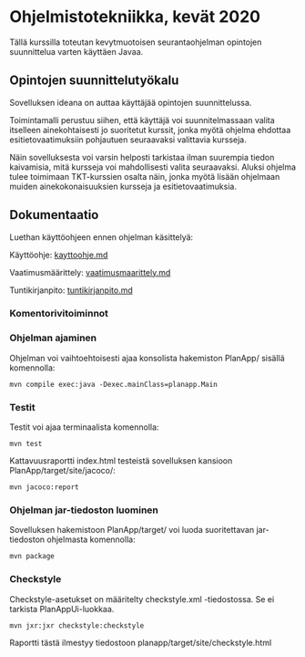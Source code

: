 # Ohjelmistotekniikka, kevät 2020
Tällä kurssilla toteutan kevytmuotoisen seurantaohjelman opintojen suunnittelua varten käyttäen Javaa.


## Opintojen suunnittelutyökalu

Sovelluksen ideana on auttaa käyttäjää opintojen suunnittelussa.

Toimintamalli perustuu siihen, että käyttäjä voi suunnitelmassaan valita itselleen ainekohtaisesti jo suoritetut kurssit, jonka myötä ohjelma ehdottaa esitietovaatimuksiin pohjautuen seuraavaksi valittavia kursseja.

Näin sovelluksesta voi varsin helposti tarkistaa ilman suurempia tiedon kaivamisia, mitä kursseja voi mahdollisesti valita seuraavaksi.
Aluksi ohjelma tulee toimimaan TKT-kurssien osalta näin, jonka myötä lisään ohjelmaan muiden ainekokonaisuuksien kursseja ja esitietovaatimuksia.

## Dokumentaatio

Luethan käyttöohjeen ennen ohjelman käsittelyä:

Käyttöohje: [kayttoohje.md](https://github.com/tikibeni/ot-harjoitustyo/blob/master/dokumentointi/kayttoohje.md)

Vaatimusmäärittely: [vaatimusmaarittely.md](https://github.com/tikibeni/ot-harjoitustyo/blob/master/dokumentointi/vaatimusmaarittely.md)

Tuntikirjanpito: [tuntikirjanpito.md](https://github.com/tikibeni/ot-harjoitustyo/blob/master/dokumentointi/tuntikirjanpito.md)


### Komentorivitoiminnot

### Ohjelman ajaminen

Ohjelman voi vaihtoehtoisesti ajaa konsolista hakemiston PlanApp/ sisällä komennolla:

```mvn compile exec:java -Dexec.mainClass=planapp.Main```

### Testit

Testit voi ajaa terminaalista komennolla: 

```mvn test```

Kattavuusraportti index.html testeistä sovelluksen kansioon PlanApp/target/site/jacoco/: 

```mvn jacoco:report```

### Ohjelman jar-tiedoston luominen

Sovelluksen hakemistoon PlanApp/target/ voi luoda suoritettavan jar-tiedoston ohjelmasta komennolla:

```mvn package```

### Checkstyle

Checkstyle-asetukset on määritelty checkstyle.xml -tiedostossa. Se ei tarkista PlanAppUi-luokkaa.

```mvn jxr:jxr checkstyle:checkstyle```

Raportti tästä ilmestyy tiedostoon planapp/target/site/checkstyle.html